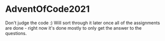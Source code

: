 # AdventOfCode2021

Don't judge the code :)
Will sort through it later once all of the assignments are done - right now it's done mostly to only get the answer to the questions.

